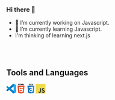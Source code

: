 ### Hi there 👋





- 🔭 I’m currently working on Javascript.
- 🌱 I’m currently learning Javascript.
- I'm thinking of learning next.js
<br/>
<br/>

## Tools and Languages<br/>

<img align="left" alt="Visual Studio Code" width="26px" src="https://raw.githubusercontent.com/github/explore/80688e429a7d4ef2fca1e82350fe8e3517d3494d/topics/visual-studio-code/visual-studio-code.png"/>
<img align="left" alt="Visual Studio Code" width="26px" src="https://raw.githubusercontent.com/github/explore/cebd63002168a05a6a642f309227eefeccd92950/topics/html/html.png"/>
<img align="left" alt="Visual Studio Code" width="26px" src="https://raw.githubusercontent.com/github/explore/cebd63002168a05a6a642f309227eefeccd92950/topics/css/css.png" />
<img align="left" alt="Visual Studio Code" width="26px" src="https://raw.githubusercontent.com/github/explore/cebd63002168a05a6a642f309227eefeccd92950/topics/javascript/javascript.png"/>

<br/>
<br/>
<br/>
<br/>














